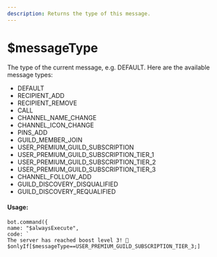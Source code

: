 ```yaml
---
description: Returns the type of this message.
---
```


# $messageType

The type of the current message, e.g. DEFAULT. Here are the available message types:

* DEFAULT
* RECIPIENT\_ADD
* RECIPIENT\_REMOVE
* CALL
* CHANNEL\_NAME\_CHANGE
* CHANNEL\_ICON\_CHANGE
* PINS\_ADD
* GUILD\_MEMBER\_JOIN
* USER\_PREMIUM\_GUILD\_SUBSCRIPTION
* USER\_PREMIUM\_GUILD\_SUBSCRIPTION\_TIER\_1
* USER\_PREMIUM\_GUILD\_SUBSCRIPTION\_TIER\_2
* USER\_PREMIUM\_GUILD\_SUBSCRIPTION\_TIER\_3
* CHANNEL\_FOLLOW\_ADD
* GUILD\_DISCOVERY\_DISQUALIFIED
* GUILD\_DISCOVERY\_REQUALIFIED

#### Usage:

```
bot.command({
name: "$alwaysExecute",
code: `
The server has reached boost level 3! 🎉
$onlyIf[$messageType==USER_PREMIUM_GUILD_SUBSCRIPTION_TIER_3;]
```
